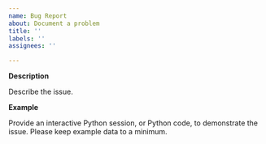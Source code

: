 ```yaml
---
name: Bug Report
about: Document a problem
title: ''
labels: ''
assignees: ''

---
```


**Description**

Describe the issue.

**Example**

Provide an interactive Python session, or Python code, to demonstrate the issue. Please keep example data to a minimum.

```python

```

